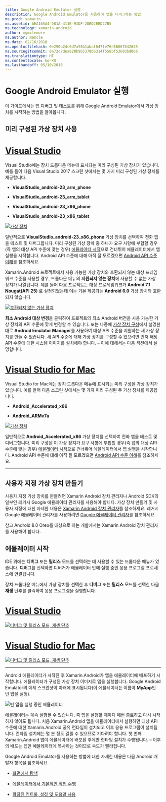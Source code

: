 ```yaml
---
title: Google Android Emulator 실행
description: Google Android Emulator를 사용하여 앱을 디버그하는 방법
ms.prod: xamarin
ms.assetid: AEA165A4-D81A-411B-91DF-2DED2EED27B5
ms.technology: xamarin-android
author: mgmclemore
ms.author: mamcle
ms.date: 02/16/2018
ms.openlocfilehash: 0e290b24c0d7a98b1abaf647fe76e56867042645
ms.sourcegitcommit: 0a72c7dea020b965378b6314f558bf5360dbd066
ms.translationtype: HT
ms.contentlocale: ko-KR
ms.lasthandoff: 05/10/2018
---
```

# <a name="running-the-google-android-emulator"></a>Google Android Emulator 실행

이 가이드에서는 앱 디버그 및 테스트를 위해 Google Android Emulator에서 가상 장치를 시작하는 방법을 알아봅니다.

## <a name="using-a-pre-configured-virtual-device"></a>미리 구성된 가상 장치 사용

# <a name="visual-studiotabvswin"></a>[Visual Studio](#tab/vswin)

Visual Studio에는 장치 드롭다운 메뉴에 표시되는 미리 구성된 가상 장치가 있습니다. 예를 들어 다음 Visual Studio 2017 스크린 샷에서는 몇 가지 미리 구성된 가상 장치를 제공합니다.

-   **VisualStudio\_android-23\_arm\_phone**

-   **VisualStudio\_android-23\_arm\_tablet**

-   **VisualStudio\_android-23\_x86\_phone** 

-   **VisualStudio\_android-23\_x86\_tablet** 

[![가상 장치](running-the-emulator-images/win/01-virtual-devices-sml.png)](running-the-emulator-images/win/01-virtual-devices.png#lightbox)

일반적으로 **VisualStudio\_android-23\_x86\_phone** 가상 장치를 선택하여 전화 앱을 테스트 및 디버그합니다. 미리 구성된 가상 장치 중 하나가 요구 사항에 부합할 경우(즉 앱의 대상 API 수준에 맞는 경우) [에뮬레이터 시작](#launching)으로 건너뛰어 에뮬레이터에서 앱 실행을 시작합니다. Android API 수준에 대해 아직 잘 모르겠으면 [Android API 수준 이해](~/android/app-fundamentals/android-api-levels.md)를 참조하세요.

Xamarin.Android 프로젝트에서 사용 가능한 가상 장치와 호환되지 않는 대상 프레임워크 수준을 사용할 경우, 드롭다운 메뉴의 **지원되지 않는 장치**에 사용할 수 없는 가상 장치가 나열됩니다. 예를 들어 다음 프로젝트는 대상 프로레임워크가 **Android 7.1 Nougat(API 25)** 로 설정되었는데 이는 기본 제공되는 **Android 6.0** 가상 장치와 호환되지 않습니다.

[![호환되지 않는 가상 장치](running-the-emulator-images/win/02-incompatible-level-sml.png)](running-the-emulator-images/win/02-incompatible-level.png#lightbox)

**최소 Android 대상 변경**을 클릭하여 프로젝트의 최소 Android 버전을 사용 가능한 가상 장치의 API 수준에 맞게 변경할 수 있습니다. 또는 나중에 [가상 장치 구성](#virtualdevice)에서 설명한 대로 **Android Emulator Manager**를 사용하여 대상 API 수준을 지원하는 새 가상 장치를 만들 수 있습니다. 새 API 수준에 대해 가상 장치를 구성할 수 있으려면 먼저 해당 API 수준에 대한 시스템 이미지를 설치해야 합니다. &ndash; 이에 대해서는 다음 섹션에서 설명합니다.

# <a name="visual-studio-for-mactabvsmac"></a>[Visual Studio for Mac](#tab/vsmac)

Visual Studio for Mac에는 장치 드롭다운 메뉴에 표시되는 미리 구성된 가상 장치가 있습니다. 예를 들어 다음 스크린 샷에서는 몇 가지 미리 구성된 두 가상 장치를 제공합니다.

-   **Android\_Accelerated\_x86**

-   **Android\_ARMv7a**

[![가상 장치](running-the-emulator-images/mac/01-virtual-devices-sml.png)](running-the-emulator-images/mac/01-virtual-devices.png#lightbox)

일반적으로 **Android\_Accelerated\_x86** 가상 장치를 선택하여 전화 앱을 테스트 및 디버그합니다. 미리 구성된 이 가상 장치가 요구 사항에 부합할 경우(즉 앱의 대상 API 수준에 맞는 경우) [에뮬레이터 시작](#launching)으로 건너뛰어 에뮬레이터에서 앱 실행을 시작합니다. Android API 수준에 대해 아직 잘 모르겠으면 [Android API 수준 이해](~/android/app-fundamentals/android-api-levels.md)를 참조하세요.

-----

## <a name="creating-custom-virtual-devices"></a>사용자 지정 가상 장치 만들기

사용자 지정 가상 장치를 만들려면 Xamarin Android 장치 관리자나 Android SDK의 일부인 레거시 Google 에뮬레이터 관리자를 사용해야 합니다. 가상 장치 만들기 및 사용자 지정에 대한 자세한 내용은 [Xamarin Android 장치 관리자](~/android/get-started/installation/android-emulator/xamarin-device-manager.md)를 참조하세요.
레거시 Google 에뮬레이터 관리자를 사용하려면 [Google 에뮬레이터 관리자](~/android/get-started/installation/android-emulator/google-emulator-manager.md)를 참조하세요.

참고 Android 8.0 Oreo를 대상으로 하는 개발에서는 Xamarin Android 장치 관리자를 사용해야 합니다.

<a name="launching" />

## <a name="launching-the-emulator"></a>에뮬레이터 시작

IDE 위에는 **디버그** 또는 **릴리스** 모드를 선택하는 데 사용할 수 있는 드롭다운 메뉴가 있습니다. **디버그**를 선택하면 디버거가 에뮬레이터 안에 실행 중인 응용 프로그램 프로세스에 연결됩니다. 

장치 드롭다운 메뉴에서 가상 장치를 선택한 후 **디버그** 또는 **릴리스** 모드를 선택한 다음 **재생** 단추를 클릭하여 응용 프로그램을 실행합니다.

# <a name="visual-studiotabvswin"></a>[Visual Studio](#tab/vswin)

[![디버그 및 릴리스 모드, 재생 단추](running-the-emulator-images/win/17-debug-release-sml.png)](running-the-emulator-images/win/17-debug-release.png#lightbox)

# <a name="visual-studio-for-mactabvsmac"></a>[Visual Studio for Mac](#tab/vsmac)

[![디버그 및 릴리스 모드, 재생 단추](running-the-emulator-images/mac/16-debug-release-sml.png)](running-the-emulator-images/mac/16-debug-release.png#lightbox)

-----

Android 에뮬레이터가 시작된 후 Xamarin.Android가 앱을 에뮬레이터에 배포하기 시작합니다. 에뮬레이터가 구성된 가상 장치 이미지로 앱을 실행합니다. Google Android Emulator의 예제 스크린샷이 아래에 표시됩니다(이 에뮬레이터는 이름이 **MyApp**인 빈 앱을 실행).

![빈 앱을 실행 중인 에뮬레이터](running-the-emulator-images/emulator-running.png)

에뮬레이터는 계속 실행될 수 있습니다. 즉 앱을 실행할 때마다 매번 종료하고 다시 시작하지 않아도 됩니다. 처음 Xamarin.Android 앱을 에뮬레이터에서 실행하면 대상 API 수준에 대한 Xamarin.Android 공유 런타임이 설치되고 이후 응용 프로그램이 설치됩니다. 런타임 설치에는 몇 분 정도 걸릴 수 있으므로 기다려야 합니다. 첫 번째 Xamarin.Android 앱이 에뮬레이터에 배포된 후에만 런타임 설치가 수행됩니다. &ndash; 이후의 배포는 앱만 에뮬레이터에 복사하는 것이므로 속도가 빨라집니다.

Google Android Emulator를 사용하는 방법에 대한 자세한 내용은 다음 Android 개발자 항목을 참조하세요.

-   [화면에서 탐색](https://developer.android.com/studio/run/emulator.html#navigate)

-   [에뮬레이터에서 기본적인 작업 수행](https://developer.android.com/studio/run/emulator.html#tasks)

-   [확장된 컨트롤, 설정 및 도움말 사용](https://developer.android.com/studio/run/emulator.html#extended)

